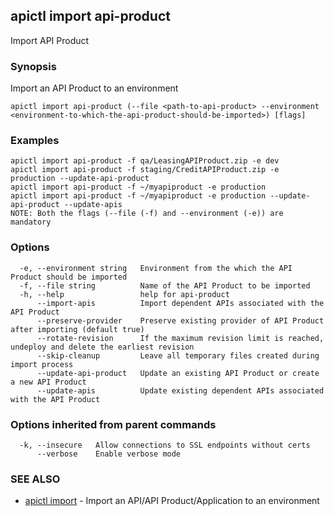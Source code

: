 ## apictl import api-product

Import API Product

### Synopsis

Import an API Product to an environment

```
apictl import api-product (--file <path-to-api-product> --environment <environment-to-which-the-api-product-should-be-imported>) [flags]
```

### Examples

```
apictl import api-product -f qa/LeasingAPIProduct.zip -e dev
apictl import api-product -f staging/CreditAPIProduct.zip -e production --update-api-product
apictl import api-product -f ~/myapiproduct -e production
apictl import api-product -f ~/myapiproduct -e production --update-api-product --update-apis
NOTE: Both the flags (--file (-f) and --environment (-e)) are mandatory
```

### Options

```
  -e, --environment string   Environment from the which the API Product should be imported
  -f, --file string          Name of the API Product to be imported
  -h, --help                 help for api-product
      --import-apis          Import dependent APIs associated with the API Product
      --preserve-provider    Preserve existing provider of API Product after importing (default true)
      --rotate-revision      If the maximum revision limit is reached, undeploy and delete the earliest revision
      --skip-cleanup         Leave all temporary files created during import process
      --update-api-product   Update an existing API Product or create a new API Product
      --update-apis          Update existing dependent APIs associated with the API Product
```

### Options inherited from parent commands

```
  -k, --insecure   Allow connections to SSL endpoints without certs
      --verbose    Enable verbose mode
```

### SEE ALSO

* [apictl import](apictl_import.md)	 - Import an API/API Product/Application to an environment

